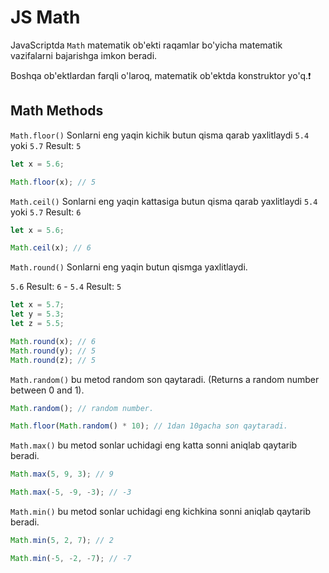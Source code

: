 # JS Math

JavaScriptda `Math` matematik ob'ekti raqamlar bo'yicha matematik vazifalarni bajarishga imkon beradi.

Boshqa ob'ektlardan farqli o'laroq, matematik ob'ektda konstruktor yo'q.❗️

## Math Methods

`Math.floor()` Sonlarni eng yaqin kichik butun qisma qarab yaxlitlaydi `5.4` yoki `5.7` Result: `5` 

```javascript
let x = 5.6;

Math.floor(x); // 5
```

`Math.ceil()` Sonlarni eng yaqin kattasiga butun qisma qarab yaxlitlaydi `5.4` yoki `5.7` Result: `6`

```javascript
let x = 5.6;

Math.ceil(x); // 6
```

`Math.round()` Sonlarni eng yaqin butun qismga yaxlitlaydi. 

`5.6` Result: `6` - `5.4` Result: `5` 

```javascript
let x = 5.7;
let y = 5.3;
let z = 5.5;

Math.round(x); // 6
Math.round(y); // 5
Math.round(z); // 5
```

`Math.random()` bu metod random son qaytaradi. (Returns a random number between 0 and 1).

```javascript
Math.random(); // random number.
```

```javascript
Math.floor(Math.random() * 10); // 1dan 10gacha son qaytaradi.
```

`Math.max()` bu metod sonlar uchidagi eng katta sonni aniqlab qaytarib beradi.

```javascript
Math.max(5, 9, 3); // 9

Math.max(-5, -9, -3); // -3
```

`Math.min()` bu metod sonlar uchidagi eng kichkina sonni aniqlab qaytarib beradi.

```javascript
Math.min(5, 2, 7); // 2

Math.min(-5, -2, -7); // -7
```

